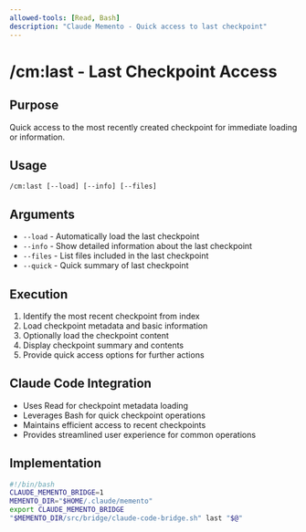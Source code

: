 ```yaml
---
allowed-tools: [Read, Bash]
description: "Claude Memento - Quick access to last checkpoint"
---
```


# /cm:last - Last Checkpoint Access

## Purpose
Quick access to the most recently created checkpoint for immediate loading or information.

## Usage
```
/cm:last [--load] [--info] [--files]
```

## Arguments
- `--load` - Automatically load the last checkpoint
- `--info` - Show detailed information about the last checkpoint
- `--files` - List files included in the last checkpoint
- `--quick` - Quick summary of last checkpoint

## Execution
1. Identify the most recent checkpoint from index
2. Load checkpoint metadata and basic information
3. Optionally load the checkpoint content
4. Display checkpoint summary and contents
5. Provide quick access options for further actions

## Claude Code Integration
- Uses Read for checkpoint metadata loading
- Leverages Bash for quick checkpoint operations
- Maintains efficient access to recent checkpoints
- Provides streamlined user experience for common operations

## Implementation
```bash
#!/bin/bash
CLAUDE_MEMENTO_BRIDGE=1
MEMENTO_DIR="$HOME/.claude/memento"
export CLAUDE_MEMENTO_BRIDGE
"$MEMENTO_DIR/src/bridge/claude-code-bridge.sh" last "$@"
```